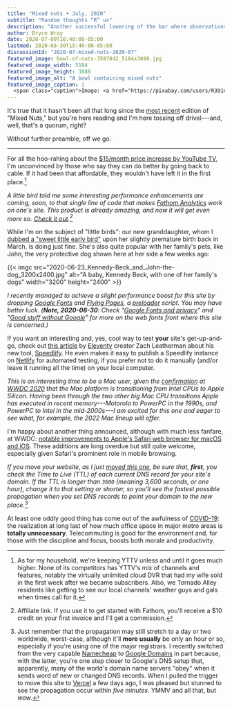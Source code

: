 ```yaml
---
title: "Mixed nuts • July, 2020"
subtitle: "Random thoughts “R” us"
description: "Another successful lowering of the bar where observations’ cleverness is concerned."
author: Bryce Wray
date: 2020-07-09T16:40:00-05:00
lastmod: 2020-08-30T15:40:00-05:00
discussionId: "2020-07-mixed-nuts-2020-07"
featured_image: bowl-of-nuts-3587842_5184x3888.jpg
featured_image_width: 5184
featured_image_height: 3888
featured_image_alt: "A bowl containing mixed nuts"
featured_image_caption: |
  <span class="caption">Image: <a href="https://pixabay.com/users/R391n4-3182451/?utm_source=link-attribution&amp;utm_medium=referral&amp;utm_campaign=image&amp;utm_content=3587842">R391n4</a>; <a href="https://pixabay.com/?utm_source=link-attribution&amp;utm_medium=referral&amp;utm_campaign=image&amp;utm_content=3587842">Pixabay</a></span>
---
```


It's true that it hasn't been all that long since the [most recent](/posts/2020/05/mixed-nuts-2020-05) edition of "Mixed Nuts," but you're here reading and I'm here tossing off drivel---and, well, that's a quorum, right?

Without further preamble, off we go.

----

For all the hoo-rahing about the [$15/month price increase by YouTube TV](https://www.theverge.com/2020/6/30/21308449/youtube-tv-price-increase-64-99-viacom-hbo-new-channels), I'm unconvinced by those who say they can do better by going back to cable. If it had been that affordable, they wouldn't have left it in the first place.[^notLeaving]

[^notLeaving]: As for my household, we're keeping YTTV unless and until it goes much higher. None of its competitors has YTTV's mix of channels and features, notably the virtually unlimited cloud DVR that had my wife sold in the first week after we became subscribers. Also, we Tornado Alley residents like getting to see our local channels' weather guys and gals when times call for it.

*A little bird told me some interesting performance enhancements are coming, soon, to that single line of code that makes [Fathom Analytics](/posts/2020/06/fathom-analytics-count-on-it) work on one's site. This product is already amazing, and now it will get even more so. [Check it out](https://usefathom.com/ref/ZKHYWX).[^affilFA]*

[^affilFA]: Affiliate link. If you use it to get started with Fathom, you'll receive a $10 credit on your first invoice and I'll get a commission.

While I'm on the subject of "little birds": our new granddaughter, whom I [dubbed a "sweet little early bird"](/posts/2020/03/welcome-sweet-little-early-bird) upon her slightly premature birth back in March, is doing just fine. She's also quite popular with her family's pets, like John, the very protective dog shown here at her side a few weeks ago:

{{< imgc src="2020-06-23_Kennedy-Beck_and_John-the-dog_3200x2400.jpg" alt="A baby, Kennedy Beck, with one of her family's dogs" width="3200" height="2400" >}}

*I recently managed to achieve a slight performance boost for this site by dropping [Google Fonts](https://fonts.google.com) and [Flying Pages](https://npmjs.com/package/flying-pages), a [preloader](https://developer.mozilla.org/en-US/docs/Web/HTML/Preloading_content) script. You may have better luck. (**Note, 2020-08-30**: Check "[Google Fonts and privacy](/posts/2020/08/google-fonts-privacy)" and "[Good stuff without Google](/posts/2020/08/good-stuff-without-google)" for more on the web fonts front where this site is concerned.)*

If you want an interesting and, yes, cool way to test **your** site's get-up-and-go, check out [this article](https://www.zachleat.com/web/speedlify/) by [Eleventy](https://11ty.dev) creator Zach Leatherman about his new tool, [Speedlify](https://github.com/zachleat/speedlify). He even makes it easy to publish a Speedlify instance on [Netlify](https://netlify.com) for automated testing, if you prefer not to do it manually (and/or leave it running all the time) on your local computer.

*This is an interesting time to be a Mac user, given the [confirmation](https://www.apple.com/newsroom/2020/06/apple-announces-mac-transition-to-apple-silicon/) at [WWDC 2020](https://developer.apple.com/wwdc20/) that the Mac platform is transitioning from Intel CPUs to Apple Silicon. Having been through the two other big Mac CPU transitions Apple has executed in recent memory---Motorola to PowerPC in the 1990s, and PowerPC to Intel in the mid-2000s---I am excited for this one and eager to see what, for example, the 2022 Mac lineup will offer.*

I'm happy about another thing announced, although with much less fanfare, at WWDC: [notable improvements to Apple's Safari web browser for macOS and iOS](https://www.zdnet.com/article/safari-14-removes-flash-gets-support-for-breach-alerts-http3-and-webp/). These additions are long overdue but still quite welcome, especially given Safari's prominent role in mobile browsing.

*If you move your website, as I just [moved this one](/posts/2020/07/goodbye-hello), be sure that, **first**, you check the Time to Live (TTL) of each current DNS record for your site's domain. If the TTL is longer than `3600` (meaning 3,600 seconds, or one hour), change it to that setting or shorter, so you'll see the fastest possible propagation when you set DNS records to point your domain to the new place.[^propagation]*

[^propagation]: Just remember that the propagation may still stretch to a day or two worldwide, worst-case, although it'll **more usually** be only an hour or so, especially if you're using one of the major registrars. I recently switched from the very capable [Namecheap](https://namecheap.com) to [Google Domains](https://domains.google.com) in part because, with the latter, you're one step closer to Google's DNS setup that, apparently, many of the world's domain name servers "obey" when it sends word of new or changed DNS records. When I pulled the trigger to move this site to [Vercel](https://vercel.com) a few days ago, I was pleased but stunned to see the propagation occur within *five minutes*. YMMV and all that, but *wow*.

At least one oddly good thing has come out of the awfulness of [COVID-19](/posts/2020/03/coherence-covid-19): the realization at long last of how much office space in major metro areas is **totally unnecessary**. Telecommuting is good for the environment and, for those with the discipline and focus, boosts both morale and productivity.